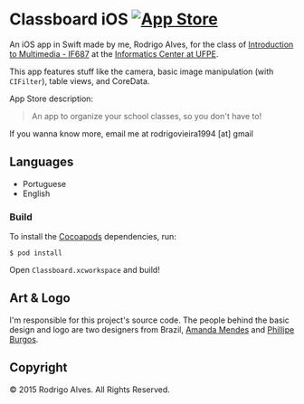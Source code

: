 # Classboard iOS [![App Store](https://dl.dropboxusercontent.com/u/7743293/appstore.png)](http://sgtpeppers.me)

An iOS app in Swift made by me, Rodrigo Alves, for the class of [Introduction to Multimedia - IF687] at the [Informatics Center at UFPE].

This app features stuff like the camera, basic image manipulation (with `CIFilter`), table views, and CoreData.

App Store description:

> An app to organize your school classes, so you don't have to!

If you wanna know more, email me at rodrigovieira1994 [at] gmail

## Languages

* Portuguese
* English

### Build

To install the [Cocoapods] dependencies, run:

`$ pod install`

Open `Classboard.xcworkspace` and build!

## Art & Logo

I'm responsible for this project's source code. The people behind the basic design and logo are two designers from Brazil, [Amanda Mendes] and [Phillipe Burgos].

## Copyright

&copy; 2015 Rodrigo Alves. All Rights Reserved.

[Cocoapods]: http://cocoapods.org
[Informatics Center at UFPE]: http://www2.cin.ufpe.br/site/index.php
[Introduction to Multimedia - IF687]: http://www.cin.ufpe.br/~dcunha/if687/index2.html
[Amanda Mendes]: https://www.facebook.com/amda.mendes
[Phillipe Burgos]: https://www.facebook.com/phillipe.burgos
